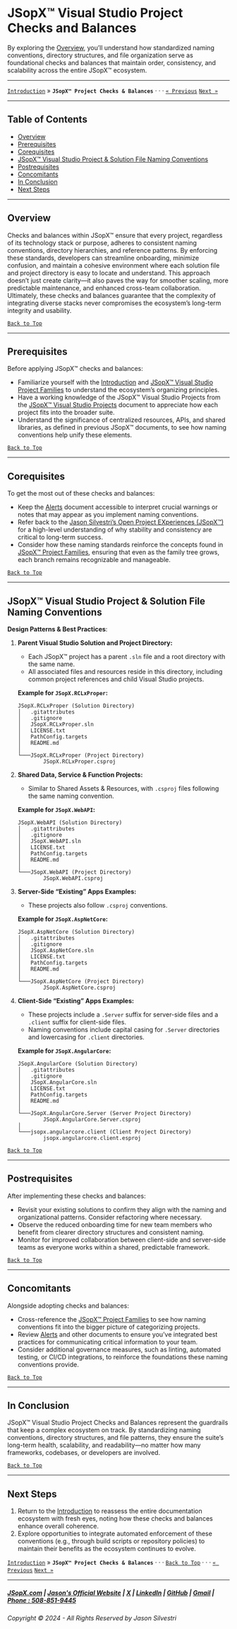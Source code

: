 # JSopX™ Visual Studio Project Checks and Balances

By exploring the [Overview](#overview), you’ll understand how standardized naming conventions, directory structures, and file organization serve as foundational checks and balances that maintain order, consistency, and scalability across the entire JSopX™ ecosystem.

---

[`Introduction`](./Introduction.md) » **`JSopX™ Project Checks & Balances`**  · · · [`« Previous`](./JsopxProjectsFamilies.md) [`Next »`](./Introduction.md)

---


## Table of Contents

- [Overview](#overview)
- [Prerequisites](#prerequisites)
- [Corequisites](#corequisites)
- [JSopX™ Visual Studio Project & Solution File Naming Conventions](#jsopx-visual-studio-project--solution-file-naming-conventions)
- [Postrequisites](#postrequisites) 
- [Concomitants](#concomitants)
- [In Conclusion](#in-conclusion)
- [Next Steps](#next-steps)


---

## **Overview**  
Checks and balances within JSopX™ ensure that every project, regardless of its technology stack or purpose, adheres to consistent naming conventions, directory hierarchies, and reference patterns. By enforcing these standards, developers can streamline onboarding, minimize confusion, and maintain a cohesive environment where each solution file and project directory is easy to locate and understand. This approach doesn’t just create clarity—it also paves the way for smoother scaling, more predictable maintenance, and enhanced cross-team collaboration. Ultimately, these checks and balances guarantee that the complexity of integrating diverse stacks never compromises the ecosystem’s long-term integrity and usability.

[`Back to Top`](#table-of-contents)

---

## **Prerequisites**  
Before applying JSopX™ checks and balances:
- Familiarize yourself with the [Introduction](./Introduction.md) and [JSopX™ Visual Studio Project Families](./JsopxProjectsFamilies.md) to understand the ecosystem’s organizing principles.
- Have a working knowledge of the JSopX™ Visual Studio Projects from the [JSopX™ Visual Studio Projects](./JsopxProjects.md) document to appreciate how each project fits into the broader suite.
- Understand the significance of centralized resources, APIs, and shared libraries, as defined in previous JSopX™ documents, to see how naming conventions help unify these elements.

[`Back to Top`](#table-of-contents)

---

## **Corequisites**  
To get the most out of these checks and balances:
- Keep the [Alerts](./Alerts.md) document accessible to interpret crucial warnings or notes that may appear as you implement naming conventions.
- Refer back to the [Jason Silvestri’s Open Project EXperiences (JSopX™)](./JasonSilvestriOpenProjectExperiences.md) for a high-level understanding of why stability and consistency are critical to long-term success.
- Consider how these naming standards reinforce the concepts found in [JSopX™ Project Families](./JsopxProjectsFamilies.md), ensuring that even as the family tree grows, each branch remains recognizable and manageable.

[`Back to Top`](#table-of-contents)

---

## **JSopX™ Visual Studio Project & Solution File Naming Conventions**  

**Design Patterns & Best Practices**:  

1. **Parent Visual Studio Solution and Project Directory:**  
   - Each JSopX™ project has a parent `.sln` file and a root directory with the same name.  
   - All associated files and resources reside in this directory, including common project references and child Visual Studio projects.  
    
    **Example for `JSopX.RCLxProper`:**  
    ```
    JSopX.RCLxProper (Solution Directory)
    │   .gitattributes
    │   .gitignore
    │   JSopX.RCLxProper.sln
    │   LICENSE.txt
    │   PathConfig.targets
    │   README.md
    │
    └───JSopX.RCLxProper (Project Directory)
            JSopX.RCLxProper.csproj
    ```  

2. **Shared Data, Service & Function Projects:**  
   - Similar to Shared Assets & Resources, with `.csproj` files following the same naming convention.  
    
    **Example for `JSopX.WebAPI`:**  
    ```
    JSopX.WebAPI (Solution Directory)
    │   .gitattributes
    │   .gitignore
    │   JSopX.WebAPI.sln
    │   LICENSE.txt
    │   PathConfig.targets
    │   README.md
    │
    └───JSopX.WebAPI (Project Directory)
            JSopX.WebAPI.csproj
    ```  

3. **Server-Side “Existing” Apps Examples:**  
   - These projects also follow `.csproj` conventions.  
    
    **Example for `JSopX.AspNetCore`:**  
    ```
    JSopX.AspNetCore (Solution Directory)
    │   .gitattributes
    │   .gitignore
    │   JSopX.AspNetCore.sln
    │   LICENSE.txt
    │   PathConfig.targets
    │   README.md
    │
    └───JSopX.AspNetCore (Project Directory)
            JSopX.AspNetCore.csproj
    ```  

4. **Client-Side “Existing” Apps Examples:**  
   - These projects include a `.Server` suffix for server-side files and a `.client` suffix for client-side files.  
   - Naming conventions include capital casing for `.Server` directories and lowercasing for `.client` directories.  
    
    **Example for `JSopX.AngularCore`:**  
    ```
    JSopX.AngularCore (Solution Directory)
    │   .gitattributes
    │   .gitignore
    │   JSopX.AngularCore.sln
    │   LICENSE.txt
    │   PathConfig.targets
    │   README.md
    │
    └───JSopX.AngularCore.Server (Server Project Directory)
            JSopX.AngularCore.Server.csproj
    │
    └───jsopx.angularcore.client (Client Project Directory)
            jsopx.angularcore.client.esproj
    ```  


[`Back to Top`](#table-of-contents) 

---

## **Postrequisites**  
After implementing these checks and balances:
- Revisit your existing solutions to confirm they align with the naming and organizational patterns. Consider refactoring where necessary.
- Observe the reduced onboarding time for new team members who benefit from clearer directory structures and consistent naming.
- Monitor for improved collaboration between client-side and server-side teams as everyone works within a shared, predictable framework.

[`Back to Top`](#table-of-contents) 

---

## **Concomitants**  
Alongside adopting checks and balances:
- Cross-reference the [JSopX™ Project Families](./JsopxProjectsFamilies.md) to see how naming conventions fit into the bigger picture of categorizing projects.
- Review [Alerts](./Alerts.md) and other documents to ensure you’ve integrated best practices for communicating critical information to your team.
- Consider additional governance measures, such as linting, automated testing, or CI/CD integrations, to reinforce the foundations these naming conventions provide.

[`Back to Top`](#table-of-contents) 

---

## **In Conclusion**  
JSopX™ Visual Studio Project Checks and Balances represent the guardrails that keep a complex ecosystem on track. By standardizing naming conventions, directory structures, and file patterns, they ensure the suite’s long-term health, scalability, and readability—no matter how many frameworks, codebases, or developers are involved.

[`Back to Top`](#table-of-contents) 

---

## **Next Steps**  
1. Return to the [Introduction](./Introduction.md) to reassess the entire documentation ecosystem with fresh eyes, noting how these checks and balances enhance overall coherence.
2. Explore opportunities to integrate automated enforcement of these conventions (e.g., through build scripts or repository policies) to maintain their benefits as the ecosystem continues to evolve.

[`Introduction`](./Introduction.md) » **`JSopX™ Project Checks & Balances`**  · · · [`Back to Top`](#table-of-contents) · · · [`« Previous`](./JsopxProjectsFamilies.md) [`Next »`](./Introduction.md)

---

##### [JSopX.com](https://www.jsopx.com/) | [Jason's Official Website](https://www.jsilvestri.com/) | [X](https://www.x.com/JasonSilvestri) | [LinkedIn](http://www.linkedin.com/in/JasonSilvestri) | [GitHub](https://github.com/JasonSilvestri) | [Gmail](mailto:therealjasonsilvestri@gmail.com) | [Phone : 508-851-9445](phoneto:508-851-9445)

###### Copyright © 2024 - All Rights Reserved by Jason Silvestri
